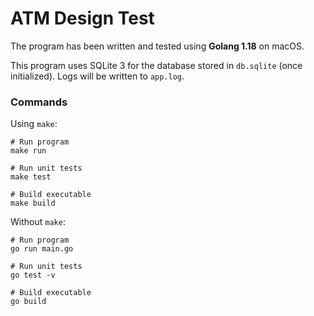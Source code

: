 # ATM Design Test

The program has been written and tested using **Golang 1.18** on macOS.

This program uses SQLite 3 for the database stored in `db.sqlite` (once initialized).
Logs will be written to `app.log`.

### Commands

Using `make`:

```
# Run program
make run

# Run unit tests
make test

# Build executable
make build
```

Without `make`:

```
# Run program
go run main.go

# Run unit tests
go test -v

# Build executable
go build
```